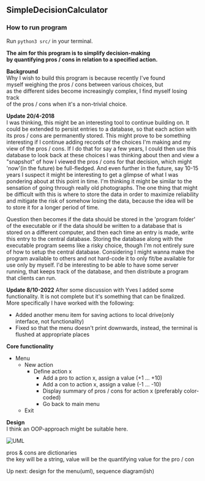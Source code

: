 ## SimpleDecisionCalculator  

### How to run program
Run `python3 src/` in your terminal.

**The aim for this program is to simplify decision-making  
by quantifying pros / cons in relation to a specified action.**  
  
**Background**  
Why I wish to build this program is because recently I've found  
myself weighing the pros / cons between various choices, but  
as the different sides become increasingly complex, I find myself losing track  
of the pros / cons when it's a non-trivial choice.

**Update 20/4-2018**  
I was thinking, this might be an interesting tool to continue building on.
It could be extended to persist entries to a database, so that each action
with its pros / cons are permanently stored. This might prove to be something interesting
if I continue adding records of the choices I'm making and my view of the pros / cons.
If I do that for say a few years, I could then use this database to look back at these choices
I was thinking about then and view a "snapshot" of how I viewed the pros / cons for that 
decision, which might 'now'(in the future) be full-fledged. And even further in the future, say 10-15 years
I suspect it might be interesting to get a glimpse of what I was pondering about at this point in time.
I'm thinking it might be similar to the sensation of going through really old photographs.
The one thing that might be difficult with this is where to store the data in order to maximize reliability
and mitigate the risk of somehow losing the data, because the idea will be to store it for a longer period of time.

Question then becomes if the data should be stored in the 'program folder' of the executable or if the
data should be written to a database that is stored on a different computer, and then each time an entry
is made, write this entry to the central database. Storing the database along with the executable program seems
like a risky choice, though I'm not entirely sure of how to setup the central database. Considering I might wanna make
the program available to others and not hard-code it to only fit/be available for use only by myself. I'd be interesting
to be able to have some server running, that keeps track of the database, and then distribute a program
that clients can run. 

**Update 8/10-2022**
After some discussion with Yves I added some functionality. It is not complete but it's something that can be finalized. More specifically I have worked with the following:
- Added another menu item for saving actions to local drive(only interface, not functionality)
- Fixed so that the menu doesn't print downwards, instead, the terminal is flushed at appropriate places



**Core functionality**  
* Menu 
  * New action
    * Define action x
      * Add a pro to action x, assign a value (+1 ... +10)
      * Add a con to action x, assign a value (-1 ... -10)
      * Display summary of pros / cons for action x (preferably color-coded)
      * Go back to main menu
  * Exit
  

**Design**  
I think an OOP-approach might be suitable here.
 
![UML](http://huerty.com/content/umlSDC.png) 

pros & cons are dictionaries  
the key will be a string, value will be the quantifying value for the pro / con

Up next:
design for the menu(uml), sequence diagram(ish)
